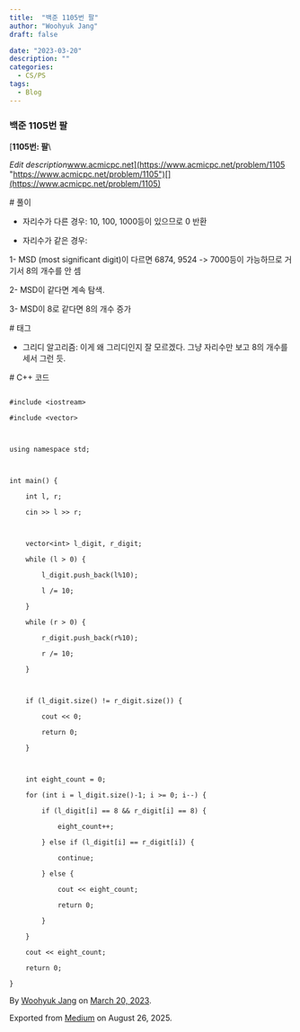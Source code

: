 ```yaml
---
title:  "백준 1105번 팔"
author: "Woohyuk Jang"
draft: false

date: "2023-03-20"
description: ""
categories:
  - CS/PS
tags:
  - Blog
---
```

### 백준 1105번 팔



[**1105번: 팔**\

*Edit description*www.acmicpc.net](https://www.acmicpc.net/problem/1105 "https://www.acmicpc.net/problem/1105")[](https://www.acmicpc.net/problem/1105)



\# 풀이



* 자리수가 다른 경우: 10, 100, 1000등이 있으므로 0 반환

* 자리수가 같은 경우:



1- MSD (most significant digit)이 다르면 6874, 9524 -> 7000등이 가능하므로 거기서 8의 개수를 안 셈



2- MSD이 같다면 계속 탐색.



3- MSD이 8로 같다면 8의 개수 증가



\# 태그



* 그리디 알고리즘: 이게 왜 그리디인지 잘 모르겠다. 그냥 자리수만 보고 8의 개수를 세서 그런 듯.



\# C++ 코드



```

#include <iostream>

#include <vector>



using namespace std;



int main() {

    int l, r;

    cin >> l >> r;



    vector<int> l_digit, r_digit;

    while (l > 0) {

        l_digit.push_back(l%10);

        l /= 10;

    }

    while (r > 0) {

        r_digit.push_back(r%10);

        r /= 10;

    }



    if (l_digit.size() != r_digit.size()) {

        cout << 0;

        return 0;

    }



    int eight_count = 0;

    for (int i = l_digit.size()-1; i >= 0; i--) {

        if (l_digit[i] == 8 && r_digit[i] == 8) {

            eight_count++;

        } else if (l_digit[i] == r_digit[i]) {

            continue;

        } else {

            cout << eight_count;

            return 0;

        }

    }

    cout << eight_count;

    return 0;

}

```



By [Woohyuk Jang](https://medium.com/@morrranii) on [March 20, 2023](https://medium.com/p/89f4846fe39c).

Exported from [Medium](https://medium.com) on August 26, 2025.
